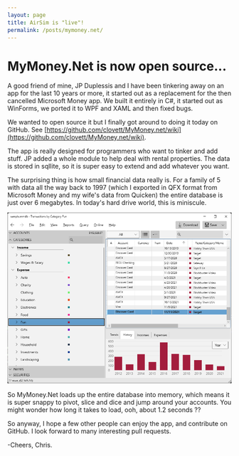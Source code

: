 ```yaml
---
layout: page
title: AirSim is "live"!
permalink: /posts/mymoney.net/
---
```


# MyMoney.Net is now open source...

A good friend of mine, JP Duplessis and I have been tinkering away on an app for the last 10 years or more, it started out as a replacement for the then cancelled Microsoft Money app.  We built it entirely in C#, it started out as WinForms, we ported it to WPF and XAML and then fixed bugs.

We wanted to open source it but I finally got around to doing it today on GitHub.  See [https://github.com/clovett/MyMoney.net/wiki](https://github.com/clovett/MyMoney.net/wiki).

The app is really designed for programmers who want to tinker and add stuff.  JP added a whole module to help deal with rental properties.  The data is stored in sqllite, so it is super easy to extend and add whatever you want.

The surprising thing is how small financial data really is.  For a family of 5 with data all the way back to 1997 (which I exported in QFX format from Microsoft Money and my wife's data from Quicken) the entire database is just over 6 megabytes.   In today's hard drive world, this is miniscule.

![home](Home1.png)

So MyMoney.Net loads up the entire database into memory, which means it is super snappy to pivot, slice and dice and jump around your accounts.  You might wonder how long it takes to load, ooh, about 1.2 seconds ??

So anyway, I hope a few other people can enjoy the app, and contribute on GitHub.  I look forward to many interesting pull requests.

-Cheers,
Chris.